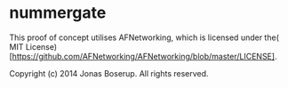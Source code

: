nummergate
==========
This proof of concept utilises AFNetworking, which is licensed under the( MIT License)[https://github.com/AFNetworking/AFNetworking/blob/master/LICENSE].

Copyright (c) 2014 Jonas Boserup. All rights reserved.
